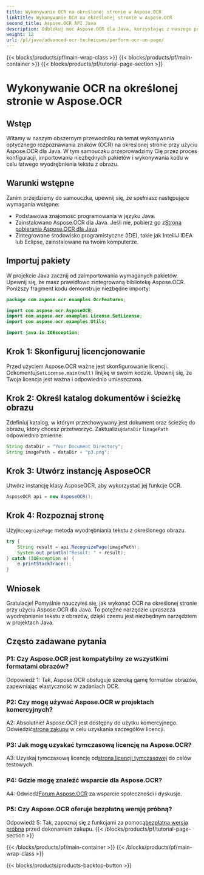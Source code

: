 ```yaml
---
title: Wykonywanie OCR na określonej stronie w Aspose.OCR
linktitle: Wykonywanie OCR na określonej stronie w Aspose.OCR
second_title: Aspose.OCR API Java
description: Odblokuj moc Aspose.OCR dla Java, korzystając z naszego przewodnika krok po kroku dotyczącego wykonywania OCR na określonych stronach. Wyodrębnij tekst z obrazów bez wysiłku i ulepsz swoje projekty Java.
weight: 12
url: /pl/java/advanced-ocr-techniques/perform-ocr-on-page/
---
```


{{< blocks/products/pf/main-wrap-class >}}
{{< blocks/products/pf/main-container >}}
{{< blocks/products/pf/tutorial-page-section >}}

# Wykonywanie OCR na określonej stronie w Aspose.OCR

## Wstęp

Witamy w naszym obszernym przewodniku na temat wykonywania optycznego rozpoznawania znaków (OCR) na określonej stronie przy użyciu Aspose.OCR dla Java. W tym samouczku przeprowadzimy Cię przez proces konfiguracji, importowania niezbędnych pakietów i wykonywania kodu w celu łatwego wyodrębnienia tekstu z obrazu.

## Warunki wstępne

Zanim przejdziemy do samouczka, upewnij się, że spełniasz następujące wymagania wstępne:

- Podstawowa znajomość programowania w języku Java.
-  Zainstalowano Aspose.OCR dla Java. Jeśli nie, pobierz go z[Strona pobierania Aspose.OCR dla Java](https://releases.aspose.com/ocr/java/).
- Zintegrowane środowisko programistyczne (IDE), takie jak IntelliJ IDEA lub Eclipse, zainstalowane na twoim komputerze.

## Importuj pakiety

W projekcie Java zacznij od zaimportowania wymaganych pakietów. Upewnij się, że masz prawidłowo zintegrowaną bibliotekę Aspose.OCR. Poniższy fragment kodu demonstruje niezbędne importy:

```java
package com.aspose.ocr.examples.OcrFeatures;

import com.aspose.ocr.AsposeOCR;
import com.aspose.ocr.examples.License.SetLicense;
import com.aspose.ocr.examples.Utils;

import java.io.IOException;
```

## Krok 1: Skonfiguruj licencjonowanie

 Przed użyciem Aspose.OCR ważne jest skonfigurowanie licencji. Odkomentuj`SetLicense.main(null)` linijkę w swoim kodzie. Upewnij się, że Twoja licencja jest ważna i odpowiednio umieszczona.

## Krok 2: Określ katalog dokumentów i ścieżkę obrazu

Zdefiniuj katalog, w którym przechowywany jest dokument oraz ścieżkę do obrazu, który chcesz przetworzyć. Zaktualizuj`dataDir` I`imagePath` odpowiednio zmienne.

```java
String dataDir = "Your Document Directory";
String imagePath = dataDir + "p3.png";
```

## Krok 3: Utwórz instancję AsposeOCR

Utwórz instancję klasy AsposeOCR, aby wykorzystać jej funkcje OCR.

```java
AsposeOCR api = new AsposeOCR();
```

## Krok 4: Rozpoznaj stronę

 Użyj`RecognizePage` metoda wyodrębniania tekstu z określonego obrazu.

```java
try {
    String result = api.RecognizePage(imagePath);
    System.out.println("Result: " + result);
} catch (IOException e) {
    e.printStackTrace();
}
```

## Wniosek

Gratulacje! Pomyślnie nauczyłeś się, jak wykonać OCR na określonej stronie przy użyciu Aspose.OCR dla Java. To potężne narzędzie upraszcza wyodrębnianie tekstu z obrazów, dzięki czemu jest niezbędnym narzędziem w projektach Java.

## Często zadawane pytania

### P1: Czy Aspose.OCR jest kompatybilny ze wszystkimi formatami obrazów?

Odpowiedź 1: Tak, Aspose.OCR obsługuje szeroką gamę formatów obrazów, zapewniając elastyczność w zadaniach OCR.

### P2: Czy mogę używać Aspose.OCR w projektach komercyjnych?

 A2: Absolutnie! Aspose.OCR jest dostępny do użytku komercyjnego. Odwiedzić[strona zakupu](https://purchase.aspose.com/buy) w celu uzyskania szczegółów licencji.

### P3: Jak mogę uzyskać tymczasową licencję na Aspose.OCR?

 A3: Uzyskaj tymczasową licencję od[strona licencji tymczasowej](https://purchase.aspose.com/temporary-license/) do celów testowych.

### P4: Gdzie mogę znaleźć wsparcie dla Aspose.OCR?

 A4: Odwiedź[Forum Aspose.OCR](https://forum.aspose.com/c/ocr/16) za wsparcie społeczności i dyskusje.

### P5: Czy Aspose.OCR oferuje bezpłatną wersję próbną?

 Odpowiedź 5: Tak, zapoznaj się z funkcjami za pomocą[bezpłatna wersja próbna](https://releases.aspose.com/) przed dokonaniem zakupu.
{{< /blocks/products/pf/tutorial-page-section >}}

{{< /blocks/products/pf/main-container >}}
{{< /blocks/products/pf/main-wrap-class >}}

{{< blocks/products/products-backtop-button >}}
